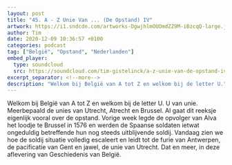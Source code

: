 ```yaml
---
layout: post
title: "45. A - Z Unie Van ... (De Opstand) IV"
artwork: https://i1.sndcdn.com/artworks-DgwjhlmOUOmdZZ9M-iBzcqQ-large.jpg
author: Tim
date: 2020-12-09 10:36:57 +0100
categories: podcast
tag: ["België", "Opstand", "Nederlanden"]
embed_player:
  type: soundcloud
  src: https://soundcloud.com/tim-gistelinck/a-z-unie-van-de-opstand-iv
excerpt_separator: <!--more-->
description: "Welkom bij België van A tot Z en welkom bij de letter U."
---
```

Welkom bij België van A tot Z en welkom bij de letter U. U van unie. Meerbepaald de unies van Utrecht, Atrecht en Brussel. Al gaat dit reeksje eigenlijk vooral over de opstand. Vorige week legde de opvolger van Alva het loodje te Brussel in 1576 en werden de Spaanse soldaten ietwat ongeduldig betreffende hun nog steeds uitblijvende soldij. Vandaag zien we hoe de soldij situatie volledig escaleert en leidt tot de furie van Antwerpen, de pacificatie van Gent en jawel, de unie van Utrecht. Dat en meer, in deze aflevering van Geschiedenis van België.